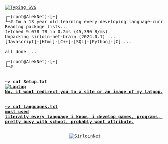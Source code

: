 <pre>
<a href="https://git.io/typing-svg"><img src="https://readme-typing-svg.demolab.com?font=Fira+Code&size=14&pause=1000&color=F7F7F7&background=484F582A&vCenter=true&random=false&width=510&height=30&lines=%3Cdiv+class%3D%22name%22%3EAlekNet%3C%2Fdiv%3E%3Cdiv+class%3D%22Place%22%3E1%3C%2Fdiv%3E" alt="Typing SVG" /></a>
</pre>
<pre>
┌─(root@AlekNet)-[~]
└─# Im a 13 year old learning every developing language-currently knowing
Reading package lists...
fetched 9.078 TB in 0.2ms (45,390 B/ms)
Unpacking sirloin-net-brain (2024.0.1) ...
[Javascript]-[Html]-[C++]-[SQL]-[Python]-[C] ...

all done ...

┌─(root@AlekNet)-[~]
└─# 

<strong>
~> cat Setup.txt
<a href="#"><img alt="Laptop" /a>
No, it wont redirect you to a site or an image of my latpop.
</strong>
<strong>
~> cat Languages.txt
most used
literally every language i know, i develop games, programs, bots and scripts!
pretty busy with school, probably wont attribute.
</strong>
<p align="center"> <img src="https://github-readme-stats.vercel.app/api?username=SirloinNet&show_icons=true&theme=gotham" alt="SirloinNet"/>

